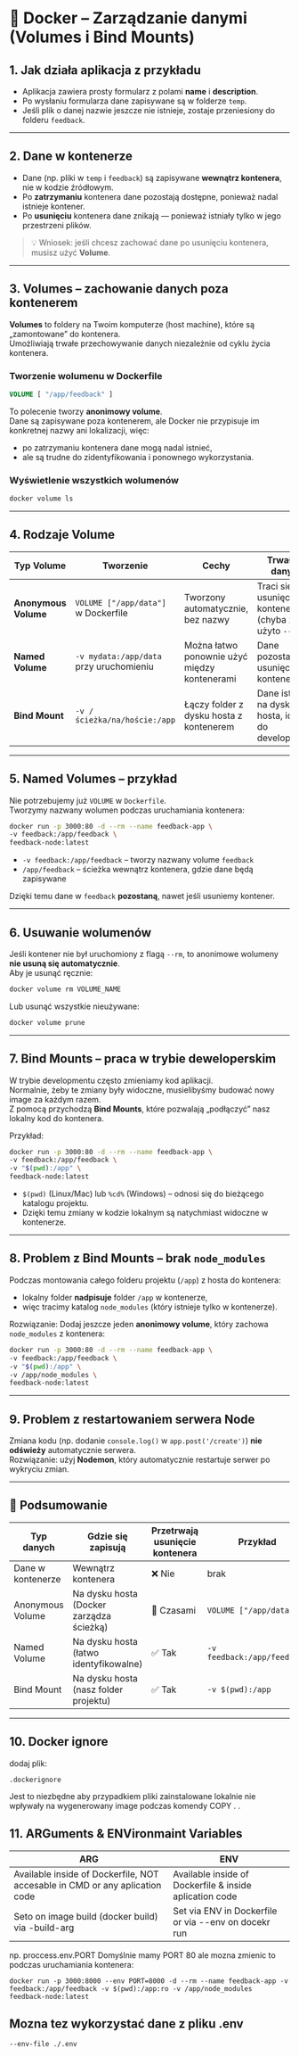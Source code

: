 # 📘 Docker – Zarządzanie danymi (Volumes i Bind Mounts)

## 1. Jak działa aplikacja z przykładu

- Aplikacja zawiera prosty formularz z polami **name** i **description**.
- Po wysłaniu formularza dane zapisywane są w folderze `temp`.
- Jeśli plik o danej nazwie jeszcze nie istnieje, zostaje przeniesiony do folderu `feedback`.

---

## 2. Dane w kontenerze

- Dane (np. pliki w `temp` i `feedback`) są zapisywane **wewnątrz kontenera**, nie w kodzie źródłowym.
- Po **zatrzymaniu** kontenera dane pozostają dostępne, ponieważ nadal istnieje kontener.
- Po **usunięciu** kontenera dane znikają — ponieważ istniały tylko w jego przestrzeni plików.

> 💡 Wniosek: jeśli chcesz zachować dane po usunięciu kontenera, musisz użyć **Volume**.

---

## 3. Volumes – zachowanie danych poza kontenerem

**Volumes** to foldery na Twoim komputerze (host machine), które są „zamontowane” do kontenera.  
Umożliwiają trwałe przechowywanie danych niezależnie od cyklu życia kontenera.

### Tworzenie wolumenu w Dockerfile

```Dockerfile
VOLUME [ "/app/feedback" ]
```

To polecenie tworzy **anonimowy volume**.  
Dane są zapisywane poza kontenerem, ale Docker nie przypisuje im konkretnej nazwy ani lokalizacji, więc:

- po zatrzymaniu kontenera dane mogą nadal istnieć,
- ale są trudne do zidentyfikowania i ponownego wykorzystania.

### Wyświetlenie wszystkich wolumenów

```bash
docker volume ls
```

---

## 4. Rodzaje Volume

| Typ Volume           | Tworzenie                               | Cechy                                        | Trwałość danych                                                |
| -------------------- | --------------------------------------- | -------------------------------------------- | -------------------------------------------------------------- |
| **Anonymous Volume** | `VOLUME ["/app/data"]` w Dockerfile     | Tworzony automatycznie, bez nazwy            | Traci się przy usunięciu kontenera (chyba że nie użyto `--rm`) |
| **Named Volume**     | `-v mydata:/app/data` przy uruchomieniu | Można łatwo ponownie użyć między kontenerami | Dane pozostają po usunięciu kontenera                          |
| **Bind Mount**       | `-v /ścieżka/na/hoście:/app`            | Łączy folder z dysku hosta z kontenerem      | Dane istnieją na dysku hosta, idealne do developmentu          |

---

## 5. Named Volumes – przykład

Nie potrzebujemy już `VOLUME` w `Dockerfile`.  
Tworzymy nazwany wolumen podczas uruchamiania kontenera:

```bash
docker run -p 3000:80 -d --rm --name feedback-app \
-v feedback:/app/feedback \
feedback-node:latest
```

- `-v feedback:/app/feedback` – tworzy nazwany volume `feedback`
- `/app/feedback` – ścieżka wewnątrz kontenera, gdzie dane będą zapisywane

Dzięki temu dane w `feedback` **pozostaną**, nawet jeśli usuniemy kontener.

---

## 6. Usuwanie wolumenów

Jeśli kontener nie był uruchomiony z flagą `--rm`, to anonimowe wolumeny **nie usuną się automatycznie**.  
Aby je usunąć ręcznie:

```bash
docker volume rm VOLUME_NAME
```

Lub usunąć wszystkie nieużywane:

```bash
docker volume prune
```

---

## 7. Bind Mounts – praca w trybie deweloperskim

W trybie developmentu często zmieniamy kod aplikacji.  
Normalnie, żeby te zmiany były widoczne, musielibyśmy budować nowy image za każdym razem.  
Z pomocą przychodzą **Bind Mounts**, które pozwalają „podłączyć” nasz lokalny kod do kontenera.

Przykład:

```bash
docker run -p 3000:80 -d --rm --name feedback-app \
-v feedback:/app/feedback \
-v "$(pwd):/app" \
feedback-node:latest
```

- `$(pwd)` (Linux/Mac) lub `%cd%` (Windows) – odnosi się do bieżącego katalogu projektu.
- Dzięki temu zmiany w kodzie lokalnym są natychmiast widoczne w kontenerze.

---

## 8. Problem z Bind Mounts – brak `node_modules`

Podczas montowania całego folderu projektu (`/app`) z hosta do kontenera:

- lokalny folder **nadpisuje** folder `/app` w kontenerze,
- więc tracimy katalog `node_modules` (który istnieje tylko w kontenerze).

Rozwiązanie:
Dodaj jeszcze jeden **anonimowy volume**, który zachowa `node_modules` z kontenera:

```bash
docker run -p 3000:80 -d --rm --name feedback-app \
-v feedback:/app/feedback \
-v "$(pwd):/app" \
-v /app/node_modules \
feedback-node:latest
```

---

## 9. Problem z restartowaniem serwera Node

Zmiana kodu (np. dodanie `console.log()` w `app.post('/create')`) **nie odświeży** automatycznie serwera.  
Rozwiązanie: użyj **Nodemon**, który automatycznie restartuje serwer po wykryciu zmian.

---

## 🧭 Podsumowanie

| Typ danych        | Gdzie się zapisują                       | Przetrwają usunięcie kontenera | Przykład                    |
| ----------------- | ---------------------------------------- | ------------------------------ | --------------------------- |
| Dane w kontenerze | Wewnątrz kontenera                       | ❌ Nie                         | brak                        |
| Anonymous Volume  | Na dysku hosta (Docker zarządza ścieżką) | 🔸 Czasami                     | `VOLUME ["/app/data"]`      |
| Named Volume      | Na dysku hosta (łatwo identyfikowalne)   | ✅ Tak                         | `-v feedback:/app/feedback` |
| Bind Mount        | Na dysku hosta (nasz folder projektu)    | ✅ Tak                         | `-v $(pwd):/app`            |

---

## 10. Docker ignore

dodaj plik:

```
.dockerignore
```

Jest to niezbędne aby przypadkiem pliki zainstalowane lokalnie nie wpływały na wygenerowany image podczas komendy COPY . .

## 11. ARGuments & ENVironmaint Variables

| ARG                                                                         | ENV                                                     |
| --------------------------------------------------------------------------- | ------------------------------------------------------- |
| Available inside of Dockerfile, NOT accesable in CMD or any aplication code | Available inside of Dockerfile & inside aplication code |
| Seto on image build (docker build) via -build-arg                           | Set via ENV in Dockerfile or via --env on docekr run    |

np. proccess.env.PORT
Domyślnie mamy PORT 80 ale mozna zmienic to podczas uruchamiania kontenera:

```
docker run -p 3000:8000 --env PORT=8000 -d --rm --name feedback-app -v feedback:/app/feedback -v $(pwd):/app:ro -v /app/node_modules feedback-node:latest
```

## Mozna tez wykorzystać dane z pliku .env

```
--env-file ./.env
```
